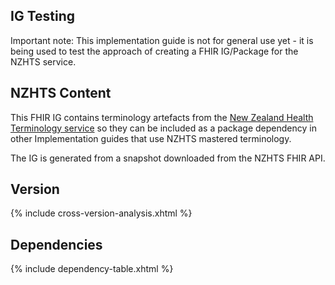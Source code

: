 
## IG Testing

<p class="dragon">Important note: This implementation guide is not for general use yet - it is being used to test the approach of creating a FHIR IG/Package for the NZHTS service.</p>

## NZHTS Content 

This FHIR IG contains terminology artefacts from the [New Zealand Health Terminology service](https://www.tewhatuora.govt.nz/health-services-and-programmes/digital-health/terminology-service/) so they can be included as a package dependency in other Implementation guides that use NZHTS mastered terminology. 

The IG is generated from a snapshot downloaded from the NZHTS FHIR API.   

## Version

{% include cross-version-analysis.xhtml %}

## Dependencies

{% include dependency-table.xhtml %}